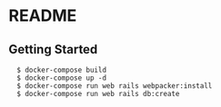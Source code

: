 # README

## Getting Started

```
  $ docker-compose build
  $ docker-compose up -d
  $ docker-compose run web rails webpacker:install
  $ docker-compose run web rails db:create

```
